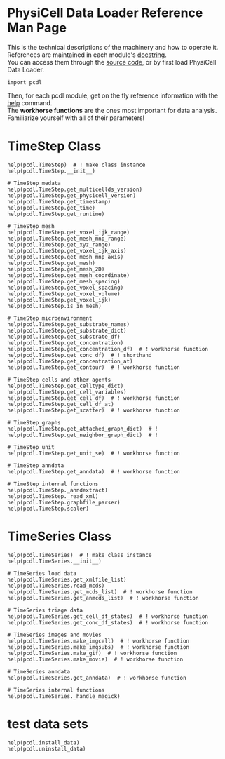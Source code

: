 # PhysiCell Data Loader Reference Man Page

This is the technical descriptions of the machinery and how to operate it.\
References are maintained in each module's [docstring](https://en.wikipedia.org/wiki/Docstring).\
You can access them through the [source code](https://github.com/elmbeech/physicelldataloader/tree/master/pcdl), or by first load PhysiCell Data Loader.

```python3
import pcdl
```

Then, for each pcdl module, get on the fly reference information with the [help](https://en.wikipedia.org/wiki/Help!) command.\
The **workhorse functions** are the ones most important for data analysis.
Familiarize yourself with all of their parameters!


# TimeStep Class
```python3
help(pcdl.TimeStep)  # ! make class instance
help(pcdl.TimeStep.__init__)

# TimeStep medata
help(pcdl.TimeStep.get_multicellds_version)
help(pcdl.TimeStep.get_physicell_version)
help(pcdl.TimeStep.get_timestamp)
help(pcdl.TimeStep.get_time)
help(pcdl.TimeStep.get_runtime)

# TimeStep mesh
help(pcdl.TimeStep.get_voxel_ijk_range)
help(pcdl.TimeStep.get_mesh_mnp_range)
help(pcdl.TimeStep.get_xyz_range)
help(pcdl.TimeStep.get_voxel_ijk_axis)
help(pcdl.TimeStep.get_mesh_mnp_axis)
help(pcdl.TimeStep.get_mesh)
help(pcdl.TimeStep.get_mesh_2D)
help(pcdl.TimeStep.get_mesh_coordinate)
help(pcdl.TimeStep.get_mesh_spacing)
help(pcdl.TimeStep.get_voxel_spacing)
help(pcdl.TimeStep.get_voxel_volume)
help(pcdl.TimeStep.get_voxel_ijk)
help(pcdl.TimeStep.is_in_mesh)

# TimeStep microenvironment
help(pcdl.TimeStep.get_substrate_names)
help(pcdl.TimeStep.get_substrate_dict)
help(pcdl.TimeStep.get_substrate_df)
help(pcdl.TimeStep.get_concentration)
help(pcdl.TimeStep.get_concentration_df)  # ! workhorse function
help(pcdl.TimeStep.get_conc_df)  # ! shorthand
help(pcdl.TimeStep.get_concentration_at)
help(pcdl.TimeStep.get_contour)  # ! workhorse function

# TimeStep cells and other agents
help(pcdl.TimeStep.get_celltype_dict)
help(pcdl.TimeStep.get_cell_variables)
help(pcdl.TimeStep.get_cell_df)  # ! workhorse function
help(pcdl.TimeStep.get_cell_df_at)
help(pcdl.TimeStep.get_scatter)  # ! workhorse function

# TimeStep graphs
help(pcdl.TimeStep.get_attached_graph_dict)  # !
help(pcdl.TimeStep.get_neighbor_graph_dict)  # !

# TimeStep unit
help(pcdl.TimeStep.get_unit_se)  # ! workhorse function

# TimeStep anndata
help(pcdl.TimeStep.get_anndata)  # ! workhorse function

# TimeStep internal functions
help(pcdl.TimeStep._anndextract)
help(pcdl.TimeStep._read_xml)
help(pcdl.TimeStep.graphfile_parser)
help(pcdl.TimeStep.scaler)
```


# TimeSeries Class
```python3
help(pcdl.TimeSeries)  # ! make class instance
help(pcdl.TimeSeries.__init__)

# TimeSeries load data
help(pcdl.TimeSeries.get_xmlfile_list)
help(pcdl.TimeSeries.read_mcds)
help(pcdl.TimeSeries.get_mcds_list)  # ! workhorse function
help(pcdl.TimeSeries.get_anmcds_list)  # ! workhorse function

# TimeSeries triage data
help(pcdl.TimeSeries.get_cell_df_states)  # ! workhorse function
help(pcdl.TimeSeries.get_conc_df_states)  # ! workhorse function

# TimeSeries images and movies
help(pcdl.TimeSeries.make_imgcell)  # ! workhorse function
help(pcdl.TimeSeries.make_imgsubs)  # ! workhorse function
help(pcdl.TimeSeries.make_gif)  # ! workhorse function
help(pcdl.TimeSeries.make_movie)  # ! workhorse function

# TimeSeries anndata
help(pcdl.TimeSeries.get_anndata)  # ! workhorse function

# TimeSeries internal functions
help(pcdl.TimeSeries._handle_magick)
```


# test data sets
```python3
help(pcdl.install_data)
help(pcdl.uninstall_data)
```

